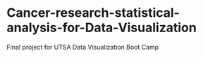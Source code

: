 # Cancer-research-statistical-analysis-for-Data-Visualization
Final project for UTSA Data Visualization Boot Camp
